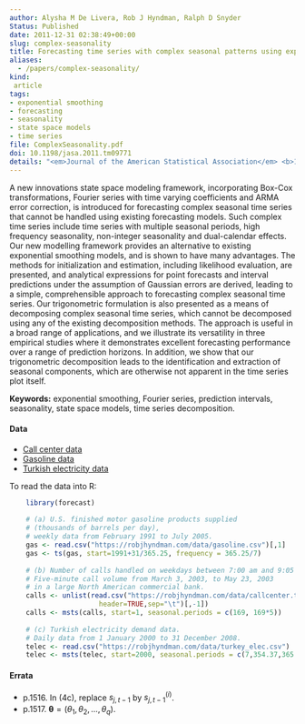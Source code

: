 ```yaml
---
author: Alysha M De Livera, Rob J Hyndman, Ralph D Snyder
Status: Published
date: 2011-12-31 02:38:49+00:00
slug: complex-seasonality
title: Forecasting time series with complex seasonal patterns using exponential smoothing
aliases:
  - /papers/complex-seasonality/
kind:
 article
tags:
- exponential smoothing
- forecasting
- seasonality
- state space models
- time series
file: ComplexSeasonality.pdf
doi: 10.1198/jasa.2011.tm09771
details: "<em>Journal of the American Statistical Association</em> <b>106</b>(496), 1513-1527"
---
```


A new innovations state space modeling framework, incorporating Box-Cox transformations, Fourier series with time varying coefficients and ARMA error correction, is introduced for forecasting complex seasonal time series that cannot be handled using existing forecasting models. Such complex time series include time series with multiple seasonal periods, high frequency seasonality, non-integer seasonality and dual-calendar effects. Our new modelling framework provides an alternative to existing exponential smoothing models, and is shown to have many advantages. The methods for initialization and estimation, including likelihood evaluation, are presented, and analytical expressions for point forecasts and interval predictions under the assumption of Gaussian errors are derived, leading to a simple, comprehensible approach to forecasting complex seasonal time series. Our trigonometric formulation is also presented as a means of decomposing complex seasonal time series, which cannot be decomposed using any of the existing decomposition methods. The approach is useful in a broad range of applications, and we illustrate its versatility in three empirical studies where it demonstrates excellent forecasting performance over a range of prediction horizons. In addition, we show that our trigonometric decomposition leads to the identification and extraction of seasonal components, which are otherwise not apparent in the time series plot itself.

**Keywords:** exponential smoothing, Fourier series, prediction intervals, seasonality, state space models, time series decomposition.


#### Data

  * [Call center data](/data/callcenter.txt)
  * [Gasoline data](/data/gasoline.csv)
  * [Turkish electricity data](/data/turkey_elec.csv)


To read the data into R:
    
```r    
    library(forecast)
    
    # (a) U.S. finished motor gasoline products supplied
    # (thousands of barrels per day),
    # weekly data from February 1991 to July 2005.
    gas <- read.csv("https://robjhyndman.com/data/gasoline.csv")[,1]
    gas <- ts(gas, start=1991+31/365.25, frequency = 365.25/7)
    
    # (b) Number of calls handled on weekdays between 7:00 am and 9:05 pm
    # Five-minute call volume from March 3, 2003, to May 23, 2003
    # in a large North American commercial bank.
    calls <- unlist(read.csv("https://robjhyndman.com/data/callcenter.txt",
                      header=TRUE,sep="\t")[,-1])
    calls <- msts(calls, start=1, seasonal.periods = c(169, 169*5))
    
    # (c) Turkish electricity demand data.
    # Daily data from 1 January 2000 to 31 December 2008.
    telec <- read.csv("https://robjhyndman.com/data/turkey_elec.csv")
    telec <- msts(telec, start=2000, seasonal.periods = c(7,354.37,365.25))
```


#### Errata

  * p.1516. In (4c), replace $s_{j,t-1}$ by $s_{j,t-1}^{(i)}$.
  * p.1517. $\boldsymbol{\theta}=(\theta_1,\theta_2,\dots,\theta_q)$.
